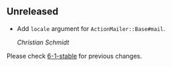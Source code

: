 ## Unreleased

*   Add `locale` argument for `ActionMailer::Base#mail`.

    *Christian Schmidt*


Please check [6-1-stable](https://github.com/rails/rails/blob/6-1-stable/actionmailer/CHANGELOG.md) for previous changes.
